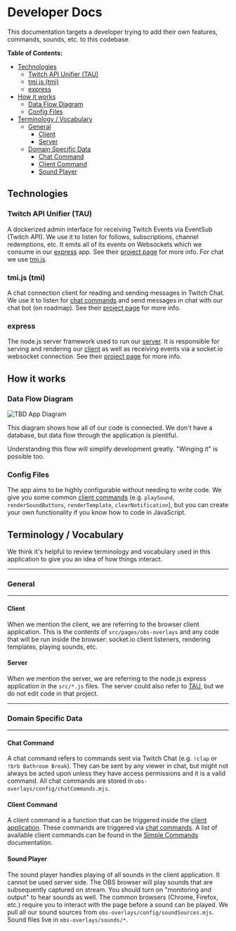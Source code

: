 # Developer Docs

This documentation targets a developer trying to add their own features, commands, sounds, etc. to this codebase.

**Table of Contents:**  
- [Technologies](#technologies)
  - [Twitch API Unifier (TAU)](#twitch-api-unifier-tau)
  - [tmi.js (tmi)](#tmijs-tmi)
  - [express](#express)
- [How it works](#how-it-works)
  - [Data Flow Diagram](#data-flow-diagram)
  - [Config Files](#config-files)
- [Terminology / Vocabulary](#terminology--vocabulary)
  - [General](#general)
    - [Client](#client)
    - [Server](#server)
  - [Domain Specific Data](#domain-specific-data)
    - [Chat Command](#chat-command)
    - [Client Command](#client-command)
    - [Sound Player](#sound-player)


## Technologies

### Twitch API Unifier (TAU)
A dockerized admin interface for receiving Twitch Events via EventSub (Twitch API). We use it to listen for follows, subscriptions, channel redemptions, etc. It emits all of its events on Websockets which we consume in our [express](#express) app. See their [project page](https://github.com/Team-TAU/tau) for more info. For chat we use [tmi.js](#tmijs-tmi).

### tmi.js (tmi)
A chat connection client for reading and sending messages in Twitch Chat. We use it to listen for [chat commands](#chat-command) and send messages in chat with our chat bot (on roadmap). See their [project page](https://tmijs.com/) for more info.

### express
The node.js server framework used to run our [server](#server). It is responsible for serving and rendering our [client](#client) as well as receiving events via a socket.io websocket connection. See their [project page](https://expressjs.com/) for more info.

## How it works

### Data Flow Diagram

![TBD App Diagram]()

This diagram shows how all of our code is connected. We don't have a database, but data flow through the application is plentiful.

Understanding this flow will simplify development greatly. "Winging it" is possible too.

### Config Files

The app aims to be highly configurable without needing to write code. We give you some common [client commands](#client-command) (e.g. `playSound`, `renderSoundButtons`, `renderTemplate`, `clearNotification`), but you can create your own functionality if you know how to code in JavaScript.

## Terminology / Vocabulary

We think it's helpful to review terminology and vocabulary used in this application to give you an idea of how things interact.

---

### General

---

#### Client
When we mention the client, we are referring to the browser client application. This is the contents of `src/pages/obs-overlays` and any code that will be run inside the browser: socket.io client listeners, rendering templates, playing sounds, etc.

#### Server
When we mention the server, we are referring to the node.js express application in the `src/*.js` files. The server could also refer to [TAU](#twitch-api-unifier-tau), but we do not edit code in that project.

---

### Domain Specific Data

---

#### Chat Command
A chat command refers to commands sent via Twitch Chat (e.g. `!clap` or `!brb Bathroom Break`). They can be sent by any viewer in chat, but might not always be acted upon unless they have access permissions and it is a valid command. All chat commands are stored in `obs-overlays/config/chatCommands.mjs`.

#### Client Command
A client command is a function that can be triggered inside the [client application](#client). These commands are triggered via [chat commands](#chat-command). A list of available client commands can be found in the [Simple Commands](./CONFIG.md#simple-commands) documentation.

#### Sound Player
The sound player handles playing of all sounds in the client application. It cannot be used server side. The OBS browser will play sounds that are subsequently captured on stream. You should turn on "monitoring and output" to hear sounds as well. The common browsers (Chrome, Firefox, etc.) require you to interact with the page before a sound can be played. We pull all our sound sources from `obs-overlays/config/soundSources.mjs`. Sound files live in `obs-overlays/sounds/*`.